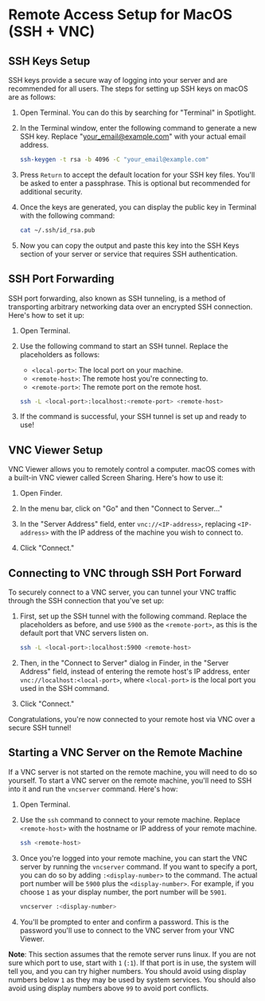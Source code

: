 # Remote Access Setup for MacOS (SSH + VNC)

## SSH Keys Setup

SSH keys provide a secure way of logging into your server and are recommended for all users. The steps for setting up SSH keys on macOS are as follows:

1. Open Terminal. You can do this by searching for "Terminal" in Spotlight.

2. In the Terminal window, enter the following command to generate a new SSH key. Replace "<your_email@example.com>" with your actual email address.

    ```bash
    ssh-keygen -t rsa -b 4096 -C "your_email@example.com"
    ```

3. Press `Return` to accept the default location for your SSH key files. You'll be asked to enter a passphrase. This is optional but recommended for additional security.

4. Once the keys are generated, you can display the public key in Terminal with the following command:

    ```bash
    cat ~/.ssh/id_rsa.pub
    ```

5. Now you can copy the output and paste this key into the SSH Keys section of your server or service that requires SSH authentication.

## SSH Port Forwarding

SSH port forwarding, also known as SSH tunneling, is a method of transporting arbitrary networking data over an encrypted SSH connection. Here's how to set it up:

1. Open Terminal.

2. Use the following command to start an SSH tunnel. Replace the placeholders as follows:

    - `<local-port>`: The local port on your machine.
    - `<remote-host>`: The remote host you're connecting to.
    - `<remote-port>`: The remote port on the remote host.

    ```bash
    ssh -L <local-port>:localhost:<remote-port> <remote-host>
    ```

3. If the command is successful, your SSH tunnel is set up and ready to use!

## VNC Viewer Setup

VNC Viewer allows you to remotely control a computer. macOS comes with a built-in VNC viewer called Screen Sharing. Here's how to use it:

1. Open Finder.

2. In the menu bar, click on "Go" and then "Connect to Server..."

3. In the "Server Address" field, enter `vnc://<IP-address>`, replacing `<IP-address>` with the IP address of the machine you wish to connect to.

4. Click "Connect."

## Connecting to VNC through SSH Port Forward

To securely connect to a VNC server, you can tunnel your VNC traffic through the SSH connection that you've set up:

1. First, set up the SSH tunnel with the following command. Replace the placeholders as before, and use `5900` as the `<remote-port>`, as this is the default port that VNC servers listen on.

    ```bash
    ssh -L <local-port>:localhost:5900 <remote-host>
    ```

2. Then, in the "Connect to Server" dialog in Finder, in the "Server Address" field, instead of entering the remote host's IP address, enter `vnc://localhost:<local-port>`, where `<local-port>` is the local port you used in the SSH command.

3. Click "Connect."

Congratulations, you're now connected to your remote host via VNC over a secure SSH tunnel!

## Starting a VNC Server on the Remote Machine

If a VNC server is not started on the remote machine, you will need to do so yourself. To start a VNC server on the remote machine, you'll need to SSH into it and run the `vncserver` command. Here's how:

1. Open Terminal.

2. Use the `ssh` command to connect to your remote machine. Replace `<remote-host>` with the hostname or IP address of your remote machine.

    ```bash
    ssh <remote-host>
    ```

3. Once you're logged into your remote machine, you can start the VNC server by running the `vncserver` command. If you want to specify a port, you can do so by adding `:<display-number>` to the command. The actual port number will be `5900` plus the `<display-number>`. For example, if you choose `1` as your display number, the port number will be `5901`.

    ```bash
    vncserver :<display-number>
    ```

4. You'll be prompted to enter and confirm a password. This is the password you'll use to connect to the VNC server from your VNC Viewer.

**Note**: This section assumes that the remote server runs linux. If you are not sure which port to use, start with `1` (`:1`). If that port is in use, the system will tell you, and you can try higher numbers. You should avoid using display numbers below `1` as they may be used by system services. You should also avoid using display numbers above `99` to avoid port conflicts.
